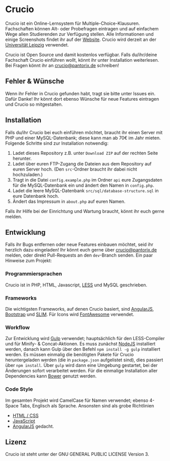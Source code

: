 # Crucio

Crucio ist ein Online-Lernsystem für Multiple-Choice-Klausuren. Fachschaften können Alt- oder Probefragen eintragen und auf einfachem Wege allen Studierenden zur Verfügung stellen. Alle Informationen und einige Screenshots findet ihr auf der [Website](http://crucioproject.github.io). Crucio wird derzeit an der [Universität Leipzig](http://www.crucio-leipzig.de) verwendet.

Crucio ist Open Source und damit kostenlos verfügbar. Falls du/ihr/deine Fachschaft Crucio einführen wollt, könnt ihr unter Installation weiterlesen. Bei Fragen könnt ihr an crucio@pantorix.de schreiben!


## Fehler & Wünsche
Wenn ihr Fehler in Crucio gefunden habt, tragt sie bitte unter Issues ein. Dafür Danke! Ihr könnt dort ebenso Wünsche für neue Features eintragen und Crucio so mitgestalten.


## Installation
Falls du/ihr Crucio bei euch einführen möchtet, braucht ihr einen Server mit PHP und einer MySQL-Datenbank; diese kann man ab 70€ im Jahr mieten. Folgende Schritte sind zur Installation notwendig:

1. Ladet dieses Repository z.B. unter `Download ZIP` auf der rechten Seite herunter.
2. Ladet über euren FTP-Zugang die Dateien aus dem Repository auf euren Server hoch. (Den `src`-Ordner braucht ihr dabei nicht hochzuladen.)
3. Tragt in die Datei `config.example.php` im Ordner `api` eure Zugangsdaten für die MySQL-Datenbank ein und ändert den Namen in `config.php`.
4. Ladet die leere MySQL-Datenbank `src/sql/database-structure.sql` in eure Datenbank hoch. 
5. Ändert das Impressum in `about.php` auf euren Namen.
 
Falls ihr Hilfe bei der Einrichtung und Wartung braucht, könnt ihr euch gerne melden.


## Entwicklung
Falls ihr Bugs entfernen oder neue Features einbauen möchtet, seid ihr herzlich dazu eingeladen! Ihr könnt euch gerne über crucio@pantorix.de melden, oder direkt Pull-Requests an den `dev`-Branch senden. Ein paar Hinweise zum Projekt:


### Programmiersprachen
Crucio ist in PHP, HTML, Javascript, [LESS](http://lesscss.org) und MySQL geschrieben.

### Frameworks
Die wichtigsten Frameworks, auf denen Crucio basiert, sind [AngularJS](https://angularjs.org), [Bootstrap](http://getbootstrap.com) und [SLIM](http://www.slimframework.com). Für Icons wird [FontAwesome](http://fontawesome.io) verwendet.

### Workflow
Zur Entwicklung wird [Gulp](http://gulpjs.com) verwendet; hauptsächlich für den LESS-Compiler und für Minify- & Concat-Aktionen. Es muss zunächst [NodeJS](https://nodejs.org) installiert werden, danach kann Gulp über den Befehl `npm install -g gulp` installiert werden. Es müssen einmalig die benötigten Pakete für Crucio heruntergeladen werden (die in `package.json` aufgelistet sind), dies passiert über `npm install`. Über `gulp` wird dann eine Umgebung gestartet, bei der Änderungen sofort verarbeitet werden. Für die einmalige Installation aller Dependencies kann [Bower](http://bower.io) genutzt werden.

### Code Style

Im gesamten Projekt wird CamelCase für Namen verwendet; ebenso 4-Space Tabs, Englisch als Sprache. Ansonsten sind als grobe Richtlinien
- [HTML / CSS](http://mdo.github.io/code-guide/#html-attribute-order)
- [JavaScript](http://google-styleguide.googlecode.com/svn/trunk/javascriptguide.xml)
- [AngularJS](https://github.com/mgechev/angularjs-style-guide/blob/master/README-de-de.md)
gedacht.


## Lizenz
Crucio ist steht unter der GNU GENERAL PUBLIC LICENSE Version 3.